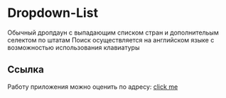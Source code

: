 # Dropdown-List
Обычный дропдаун c выпадающим списком стран и дополнительым селектом по штатам 
Поиск осуществляется на английском языке с возможностью использования клавиатуры

## Ссылка 
Работу приложения можно оценить по адресу: <a href="https://rawcdn.githack.com/5-th/Generic-Country-and-State-Dropdown-List/master/index.html"> click me </a>
